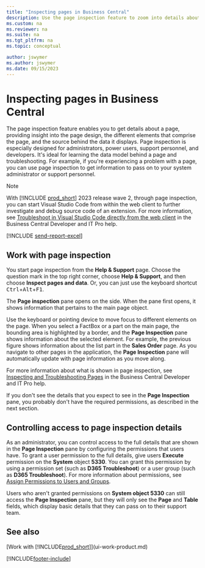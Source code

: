 ```yaml
---
title: "Inspecting pages in Business Central"
description: Use the page inspection feature to zoom into details about the page design and data source. Page inspector is ideal for troubleshooting issues with your data.
ms.custom: na
ms.reviewer: na
ms.suite: na
ms.tgt_pltfrm: na
ms.topic: conceptual

author: jswymer
ms.author: jswymer
ms.date: 09/15/2023
---
```


# Inspecting pages in Business Central

The page inspection feature enables you to get details about a page, providing insight into the page design, the different elements that comprise the page, and the source behind the data it displays. Page inspection is especially designed for administrators, power users, support personnel, and developers. It's ideal for learning the data model behind a page and troubleshooting. For example, if you're experiencing a problem with a page, you can use page inspection to get information to pass on to your system administrator or support personnel.

> [!NOTE]  
> With [!INCLUDE [prod_short](includes/prod_short.md)] 2023 release wave 2, through page inspection, you can start Visual Studio Code from within the web client to further investigate and debug source code of an extension. For more information, see [Troubleshoot in Visual Studio Code directly from the web client](/dynamics365/business-central/dev-itpro/developer/devenv-troubleshoot-vscode-webclient) in the Business Central Developer and IT Pro help.

[!INCLUDE [send-report-excel](includes/send-report-excel.md)]

## Work with page inspection

You start page inspection from the **Help & Support** page. Choose the question mark in the top right corner, choose **Help & Support**, and then choose **Inspect pages and data**. Or, you can just use the keyboard shortcut <kbd>Ctrl</kbd>+<kbd>Alt</kbd>+<kbd>F1</kbd>.

The **Page inspection** pane opens on the side. When the pane first opens, it shows information that pertains to the main page object.

Use the keyboard or pointing device to move focus to different elements on the page. When you select a FactBox or a part on the main page, the bounding area is highlighted by a border, and the **Page Inspection** pane shows information about the selected element. For example, the previous figure shows information about the list part in the **Sales Order** page. As you navigate to other pages in the application, the **Page Inspection** pane will automatically update with page information as you move along.

For more information about what is shown in page inspection, see [Inspecting and Troubleshooting Pages](/dynamics365/business-central/dev-itpro/developer/devenv-inspecting-pages) in the Business Central Developer and IT Pro help.

If you don't see the details that you expect to see in the **Page Inspection** pane, you probably don't have the required permissions, as described in the next section.

## Controlling access to page inspection details

As an administrator, you can control access to the full details that are shown in the **Page Inspection** pane by configuring the permissions that users have. To grant a user permission to the full details, give users **Execute** permission on the **System** object **5330**. You can grant this permission by using a permission set (such as **D365 Troubleshoot**) or a user group (such as **D365 Troubleshoot**). For more information about permissions, see [Assign Permissions to Users and Groups](ui-define-granular-permissions.md).

Users who aren't granted permissions on **System object 5330** can still access the **Page Inspection** pane, but they will only see the **Page** and **Table** fields, which display basic details that they can pass on to their support team.

## See also

[Work with [!INCLUDE[prod_short](includes/prod_short.md)]](ui-work-product.md)  

[!INCLUDE[footer-include](includes/footer-banner.md)]
